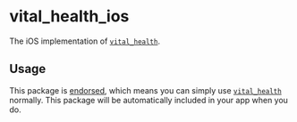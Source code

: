 # vital\_health\_ios

The iOS implementation of [`vital_health`][1].

## Usage

This package is [endorsed][2], which means you can simply use [`vital_health`][1]
normally. This package will be automatically included in your app when you do.

[1]: https://pub.dev/packages/vital_health
[2]: https://flutter.dev/docs/development/packages-and-plugins/developing-packages#endorsed-federated-plugin

